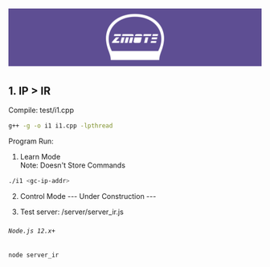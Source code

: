 # <p align="center"><img src="zmote-logo3.png"></p>
## 1. IP > IR
Compile: test/i1.cpp
```bash
g++ -g -o i1 i1.cpp -lpthread
```
Program Run:
1. Learn Mode
<br>	Note: Doesn't Store Commands
```bash
./i1 <gc-ip-addr>
```

2. Control Mode
--- Under Construction ---

3. Test server: /server/server_ir.js
###### `Node.js 12.x+`
```bash
node server_ir
```
